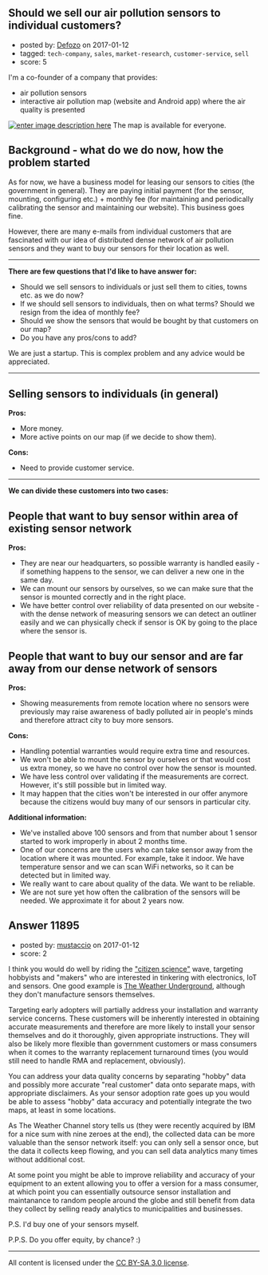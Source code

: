 ## Should we sell our air pollution sensors to individual customers?

- posted by: [Defozo](https://stackexchange.com/users/1302735/defozo) on 2017-01-12
- tagged: `tech-company`, `sales`, `market-research`, `customer-service`, `sell`
- score: 5

<p>I'm a co-founder of a company that provides:</p>

<ul>
<li>air pollution sensors</li>
<li>interactive air pollution map (website and Android app) where the air quality is presented</li>
</ul>

<p><a href="https://i.stack.imgur.com/zGIX2.jpg" rel="nofollow noreferrer"><img src="https://i.stack.imgur.com/zGIX2.jpg" alt="enter image description here"></a>
The map is available for everyone.</p>

<h2>Background - what do we do now, how the problem started</h2>

<p>As for now, we have a business model for leasing our sensors to cities (the government in general). They are paying initial payment (for the sensor, mounting, configuring etc.) + monthly fee (for maintaining and periodically calibrating the sensor and maintaining our website). This business goes fine.</p>

<p>However, there are many e-mails from individual customers that are fascinated with our idea of distributed dense network of air pollution sensors and they want to buy our sensors for their location as well.</p>

<hr>

<p><strong>There are few questions that I'd like to have answer for:</strong></p>

<ul>
<li>Should we sell sensors to individuals or just sell them to cities, towns etc. as we do now?</li>
<li>If we should sell sensors to individuals, then on what terms? Should we resign from the idea of monthly fee?</li>
<li>Should we show the sensors that would be bought by that customers on our map?</li>
<li>Do you have any pros/cons to add?</li>
</ul>

<p>We are just a startup. This is complex problem and any advice would be appreciated.</p>

<hr>

<h2>Selling sensors to individuals (in general)</h2>

<p><strong>Pros:</strong></p>

<ul>
<li>More money.</li>
<li>More active points on our map (if we decide to show them).</li>
</ul>

<p><strong>Cons:</strong></p>

<ul>
<li>Need to provide customer service.</li>
</ul>

<hr>

<p><strong>We can divide these customers into two cases:</strong></p>

<h2>People that want to buy sensor within area of existing sensor network</h2>

<p><strong>Pros:</strong></p>

<ul>
<li>They are near our headquarters, so possible warranty is handled easily - if something happens to the sensor, we can deliver a new one in the same day.</li>
<li>We can mount our sensors by ourselves, so we can make sure that the sensor is mounted correctly and in the right place.</li>
<li>We have better control over reliability of data presented on our website - with the dense network of measuring sensors we can detect an outliner easily and we can physically check if sensor is OK by going to the place where the sensor is.</li>
</ul>

<h2>People that want to buy our sensor and are far away from our dense network of sensors</h2>

<p><strong>Pros:</strong></p>

<ul>
<li>Showing measurements from remote location where no sensors were previously may raise awareness of badly polluted air in people's minds and therefore attract city to buy more sensors.</li>
</ul>

<p><strong>Cons:</strong></p>

<ul>
<li>Handling potential warranties would require extra time and resources.</li>
<li>We won't be able to mount the sensor by ourselves or that would cost us extra money, so we have no control over how the sensor is mounted.</li>
<li>We have less control over validating if the measurements are correct. However, it's still possible but in limited way.</li>
<li>It may happen that the cities won't be interested in our offer anymore because the citizens would buy many of our sensors in particular city.</li>
</ul>

<p><strong>Additional information:</strong></p>

<ul>
<li>We've installed above 100 sensors and from that number about 1 sensor started to work improperly in about 2 months time.</li>
<li>One of our concerns are the users who can take sensor away from the location where it was mounted. For example, take it indoor. We have temperature sensor and we can scan WiFi networks, so it can be detected but in limited way.</li>
<li>We really want to care about quality of the data. We want to be reliable.</li>
<li>We are not sure yet how often the calibration of the sensors will be needed. We approximate it for about 2 years now.</li>
</ul>



## Answer 11895

- posted by: [mustaccio](https://stackexchange.com/users/1270839/mustaccio) on 2017-01-12
- score: 2

<p>I think you would do well by riding the <a href="https://en.wikipedia.org/wiki/Citizen_science" rel="nofollow noreferrer">"citizen science"</a>  wave, targeting hobbyists and "makers" who are interested in tinkering with electronics, IoT and sensors. One good example is <a href="https://www.wunderground.com/" rel="nofollow noreferrer">The Weather Underground</a>, although they don't manufacture sensors themselves. </p>

<p>Targeting early adopters will partially address your installation and warranty service concerns. These customers will be inherently interested in obtaining accurate measurements and therefore are more likely to install your sensor themselves and do it thoroughly, given appropriate instructions. They will also be likely more flexible than government customers or mass consumers when it comes to the warranty replacement turnaround times (you would still need to handle RMA and replacement, obviously). </p>

<p>You can address your data quality concerns by separating "hobby" data and possibly more accurate "real customer" data onto separate maps, with appropriate disclaimers. As your sensor adoption rate goes up you would be able to assess "hobby" data accuracy and potentially integrate the two maps, at least in some locations. </p>

<p>As The Weather Channel story tells us (they were recently acquired by IBM for a nice sum with nine zeroes at the end), the collected data can be more valuable than the sensor network itself: you can only sell a sensor once, but the data it collects keep flowing, and you can sell data analytics many times without additional cost. </p>

<p>At some point you might be able to improve reliability and accuracy of your equipment to an extent allowing you to offer a version for a mass consumer, at which point you can essentially outsource sensor installation and maintanance to random people around the globe and still benefit from data they collect by selling ready analytics to municipalities and businesses.</p>

<p>P.S. I'd buy one of your sensors myself.</p>

<p>P.P.S. Do you offer equity, by chance? :)</p>




---

All content is licensed under the [CC BY-SA 3.0 license](https://creativecommons.org/licenses/by-sa/3.0/).
